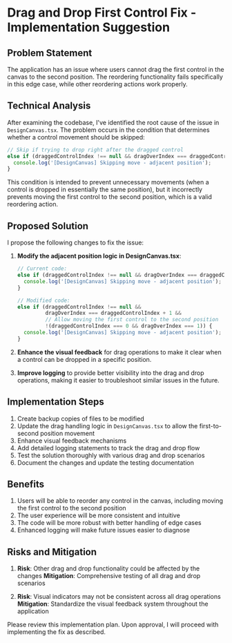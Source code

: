 # Drag and Drop First Control Fix - Implementation Suggestion

## Problem Statement

The application has an issue where users cannot drag the first control in the canvas to the second position. The reordering functionality fails specifically in this edge case, while other reordering actions work properly.

## Technical Analysis

After examining the codebase, I've identified the root cause of the issue in `DesignCanvas.tsx`. The problem occurs in the condition that determines whether a control movement should be skipped:

```typescript
// Skip if trying to drop right after the dragged control
else if (draggedControlIndex !== null && dragOverIndex === draggedControlIndex + 1) {
  console.log('[DesignCanvas] Skipping move - adjacent position');
}
```

This condition is intended to prevent unnecessary movements (when a control is dropped in essentially the same position), but it incorrectly prevents moving the first control to the second position, which is a valid reordering action.

## Proposed Solution

I propose the following changes to fix the issue:

1. **Modify the adjacent position logic in DesignCanvas.tsx**:
   ```typescript
   // Current code:
   else if (draggedControlIndex !== null && dragOverIndex === draggedControlIndex + 1) {
     console.log('[DesignCanvas] Skipping move - adjacent position');
   }
   
   // Modified code:
   else if (draggedControlIndex !== null && 
            dragOverIndex === draggedControlIndex + 1 &&
            // Allow moving the first control to the second position
            !(draggedControlIndex === 0 && dragOverIndex === 1)) {
     console.log('[DesignCanvas] Skipping move - adjacent position');
   }
   ```

2. **Enhance the visual feedback** for drag operations to make it clear when a control can be dropped in a specific position.

3. **Improve logging** to provide better visibility into the drag and drop operations, making it easier to troubleshoot similar issues in the future.

## Implementation Steps

1. Create backup copies of files to be modified
2. Update the drag handling logic in `DesignCanvas.tsx` to allow the first-to-second position movement
3. Enhance visual feedback mechanisms
4. Add detailed logging statements to track the drag and drop flow
5. Test the solution thoroughly with various drag and drop scenarios
6. Document the changes and update the testing documentation

## Benefits

1. Users will be able to reorder any control in the canvas, including moving the first control to the second position
2. The user experience will be more consistent and intuitive
3. The code will be more robust with better handling of edge cases
4. Enhanced logging will make future issues easier to diagnose

## Risks and Mitigation

1. **Risk**: Other drag and drop functionality could be affected by the changes
   **Mitigation**: Comprehensive testing of all drag and drop scenarios

2. **Risk**: Visual indicators may not be consistent across all drag operations
   **Mitigation**: Standardize the visual feedback system throughout the application

Please review this implementation plan. Upon approval, I will proceed with implementing the fix as described.
